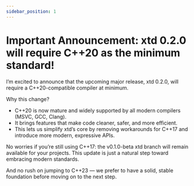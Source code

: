```yaml
---
sidebar_position: 1
---
```


# Important Announcement: xtd 0.2.0 will require C++20 as the minimum standard!

I’m excited to announce that the upcoming major release, xtd 0.2.0, will require a C++20-compatible compiler at minimum.

Why this change?

*	C++20 is now mature and widely supported by all modern compilers (MSVC, GCC, Clang).
*	It brings features that make code cleaner, safer, and more efficient.
*	This lets us simplify xtd’s core by removing workarounds for C++17 and introduce more modern, expressive APIs.

No worries if you’re still using C++17: the v0.1.0-beta xtd branch will remain available for your projects. This update is just a natural step toward embracing modern standards.

And no rush on jumping to C++23 — we prefer to have a solid, stable foundation before moving on to the next step.
